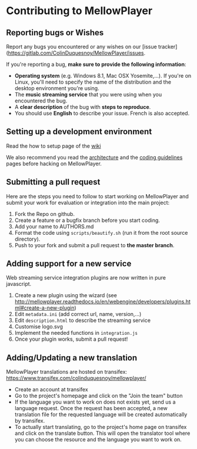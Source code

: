 Contributing to MellowPlayer
============================

Reporting bugs or Wishes
------------------------

Report any bugs you encountered or any wishes on our [issue tracker](https://gitlab.com/ColinDuquesnoy/MellowPlayer/issues.

If you're reporting a bug, **make sure to provide the following information**:

- **Operating system** (e.g. Windows 8.1, Mac OSX Yosemite,...). If you're on Linux, you'll need to specify the
  name of the distribution and the desktop environment you're using.
- The **music streaming service** that you were using when you encountered the bug.
- A **clear description** of the bug with **steps to reproduce**.
- You should use **English** to describe your issue. French is also accepted.


Setting up a development environment
------------------------------------

Read the how to setup page of the [wiki](https://gitlab.com/ColinDuquesnoy/MellowPlayer/wikis/how-to-setup)

We also recommend you read the [architecture](https://gitlab.com/ColinDuquesnoy/MellowPlayer/wikis/architecture) and the [coding guidelines](guidelines) pages before hacking on MellowPlayer.

Submitting a pull request
-------------------------

Here are the steps you need to follow to start working on MellowPlayer and submit your work
for evaluation or integration into the main project:

1. Fork the Repo on github.
2. Create a feature or a bugfix branch before you start coding.
3. Add your name to AUTHORS.md
4. Format the code using ``scripts/beautify.sh`` (run it from the root source directory).  
5. Push to your fork and submit a pull request to **the master branch**.


Adding support for a new service
--------------------------------

Web streaming service integration plugins are now written in pure javascript.

1. Create a new plugin using the wizard (see http://mellowplayer.readthedocs.io/en/webengine/developers/plugins.html#create-a-new-plugin)
2. Edit ``metadata.ini`` (add correct url, name, version,...)
3. Edit ``description.html`` to describe the streaming service
4. Customise logo.svg
5. Implement the needed functions in ``integration.js``
6. Once your plugin works, submit a pull request!


Adding/Updating a new translation
---------------------------------

MellowPlayer translations are hosted on transifex: https://www.transifex.com/colinduquesnoy/mellowplayer/

- Create an account at transifex
- Go to the project's homepage and click on the "Join the team" button
- If the language you want to work on does not exists yet, send us a language request. Once the request has been accepted, a new translation file for the requested language will be created automatically by transifex.
- To actually start translating, go to the project's home page on transifex and click on the translate button. This will open the translator tool where you can choose the resource and the language you want to work on.
